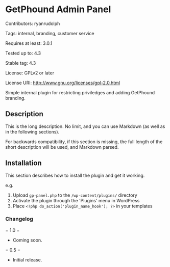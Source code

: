# GetPhound Admin Panel
Contributors: ryanrudolph

Tags: internal, branding, customer service

Requires at least: 3.0.1

Tested up to: 4.3

Stable tag: 4.3

License: GPLv2 or later

License URI: http://www.gnu.org/licenses/gpl-2.0.html

Simple internal plugin for restricting priviledges and adding GetPhound branding.

## Description

This is the long description.  No limit, and you can use Markdown (as well as in the following sections).

For backwards compatibility, if this section is missing, the full length of the short description will be used, and
Markdown parsed.

## Installation

This section describes how to install the plugin and get it working.

e.g.

1. Upload `gp-panel.php` to the `/wp-content/plugins/` directory
1. Activate the plugin through the 'Plugins' menu in WordPress
1. Place `<?php do_action('plugin_name_hook'); ?>` in your templates

### Changelog

= 1.0 =
* Coming soon.

= 0.5 =
* Initial release.
